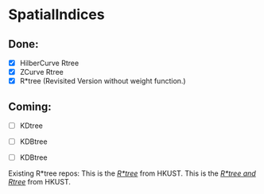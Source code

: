 # SpatialIndices

## Done:
- [x] HilberCurve Rtree
- [x] ZCurve Rtree
- [x] R*tree (Revisited Version without weight function.)

## Coming:
- [ ] KDtree
- [ ] KDBtree
- [ ] KDBtree


Existing R*tree repos:
This is the *[R*tree](http://chorochronos.datastories.org/?q=node/43)* from HKUST.
This is the *[R*tree and Rtree](https://github.com/davidmoten/rtree)* from HKUST.
